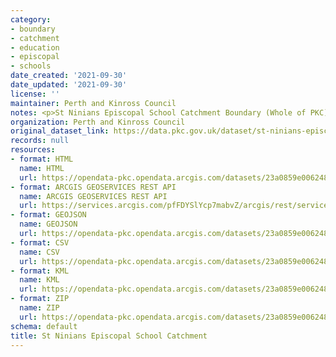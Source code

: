 ```yaml
---
category:
- boundary
- catchment
- education
- episcopal
- schools
date_created: '2021-09-30'
date_updated: '2021-09-30'
license: ''
maintainer: Perth and Kinross Council
notes: <p>St Ninians Episcopal School Catchment Boundary (Whole of PKC)</p>
organization: Perth and Kinross Council
original_dataset_link: https://data.pkc.gov.uk/dataset/st-ninians-episcopal-school-catchment
records: null
resources:
- format: HTML
  name: HTML
  url: https://opendata-pkc.opendata.arcgis.com/datasets/23a0859e00624870a1574d5555fbbc1a_0
- format: ARCGIS GEOSERVICES REST API
  name: ARCGIS GEOSERVICES REST API
  url: https://services.arcgis.com/pfFDYSlYcp7mabvZ/arcgis/rest/services/St_Ninians_Episcopal_School_Catchment/FeatureServer/0
- format: GEOJSON
  name: GEOJSON
  url: https://opendata-pkc.opendata.arcgis.com/datasets/23a0859e00624870a1574d5555fbbc1a_0.geojson?outSR=%7B%22latestWkid%22%3A27700%2C%22wkid%22%3A27700%7D
- format: CSV
  name: CSV
  url: https://opendata-pkc.opendata.arcgis.com/datasets/23a0859e00624870a1574d5555fbbc1a_0.csv?outSR=%7B%22latestWkid%22%3A27700%2C%22wkid%22%3A27700%7D
- format: KML
  name: KML
  url: https://opendata-pkc.opendata.arcgis.com/datasets/23a0859e00624870a1574d5555fbbc1a_0.kml?outSR=%7B%22latestWkid%22%3A27700%2C%22wkid%22%3A27700%7D
- format: ZIP
  name: ZIP
  url: https://opendata-pkc.opendata.arcgis.com/datasets/23a0859e00624870a1574d5555fbbc1a_0.zip?outSR=%7B%22latestWkid%22%3A27700%2C%22wkid%22%3A27700%7D
schema: default
title: St Ninians Episcopal School Catchment
---
```

